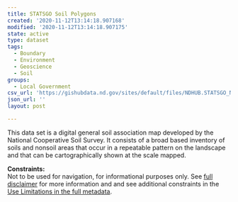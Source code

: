 ```yaml
---
title: STATSGO Soil Polygons
created: '2020-11-12T13:14:18.907168'
modified: '2020-11-12T13:14:18.907175'
state: active
type: dataset
tags:
  - Boundary
  - Environment
  - Geoscience
  - Soil
groups:
  - Local Government
csv_url: 'https://gishubdata.nd.gov/sites/default/files/NDHUB.STATSGO_NorthDakota.csv'
json_url: ''
layout: post

---
```

<p>This data set is a digital general soil association map developed by the National Cooperative Soil Survey. It consists of a broad based inventory of soils and nonsoil areas that occur in a repeatable pattern on the landscape and that can be cartographically shown at the scale mapped.</p>
<p><strong>Constraints:</strong><br />
Not to be used for navigation, for informational purposes only. See <a href="/north-dakota-disclaimer">full disclaimer</a> for more information and and see additional constraints in the <a href="https://gisdata.nd.gov/Metadata/ISO/html/metadata_STATSGO_NorthDakota.html">Use Limitations in the full metadata</a>.</p>

